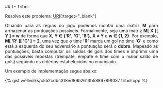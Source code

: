  <div id="tribol">
 
 </div>
## I - Tribol

Resolva este problema:
[URI][uri-1875]{:target="_blank"}

<p align="justify">
Olhando para as regras do jogo podemos montar uma matriz <b>M</b> para armazenar as pontuações possíveis. Formalmente, seja uma matriz <b>M[ X ][ Y ] = w </b> de forma que <b>X</b>, <b>Y ∈ {'R'</b>, <b>'G'</b>, <b>'B'}</b>, <b>X ≠ Y</b> e <b> w  ∈ {1, 2}</b>. Por exemplo, <b>M[ 'R' ][ 'G' ] = 2</b>, uma vez que o time <b>'R'</b> marca um gol no time <b>'G'</b> e como está a esquerda do seu adversário a pontuação será o <b>dobro</b>. Mapeado as pontuações, basta computar os saldos de gols dos times e imprimir uma das possíveis repostas (trempate, empate e time com o maior saldo de gols) seguindo os critérios estabelecidos no enunciado.
</p>

Um exemplo de implementação segue abaixo:

{% gist wellvolks/c552cdbc318ed89b2613b5886789f037 tribol.cpp %}


[uri-1875]:		https://www.urionlinejudge.com.br/judge/pt/problems/view/1875

